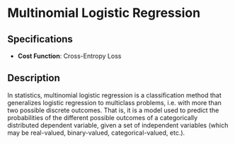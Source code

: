 # Multinomial Logistic Regression

## Specifications

- **Cost Function**: Cross-Entropy Loss

## Description

In statistics, multinomial logistic regression is a classification method that generalizes logistic regression to multiclass problems, i.e. with more than two possible discrete outcomes.
That is, it is a model used to predict the probabilities of the different possible outcomes of a categorically distributed dependent variable, given a set of independent variables (which may be real-valued, binary-valued, categorical-valued, etc.).
